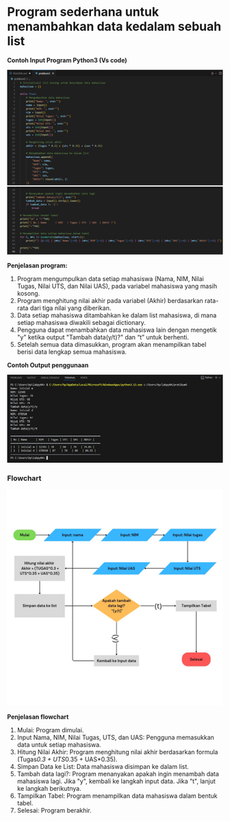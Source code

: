 # Program sederhana untuk menambahkan data kedalam sebuah list
**Contoh Input Program Python3 (Vs code)**

![alt text](image.png)
![alt text](image-2.png)

**Penjelasan program:**
1.	Program mengumpulkan data setiap mahasiswa (Nama, NIM, Nilai Tugas, Nilai UTS, dan Nilai UAS), pada variabel mahasiswa yang masih kosong.
2.	Program menghitung nilai akhir pada variabel (Akhir) berdasarkan rata-rata dari tiga nilai yang diberikan.
3.	Data setiap mahasiswa ditambahkan ke dalam list mahasiswa, di mana setiap mahasiswa diwakili sebagai dictionary.
4.	Pengguna dapat menambahkan data mahasiswa lain dengan mengetik "y" ketika output "Tambah data(y/t)?" dan “t” untuk berhenti.
5.	Setelah semua data dimasukkan, program akan menampilkan tabel berisi data lengkap semua mahasiswa.

**Contoh Output penggunaan**

![alt text](image-1.png)

### Flowchart

![alt text](<WhatsApp Image 2024-11-12 at 12.13.36_69098751.jpg>)

**Penjelasan flowchart**

1.	Mulai: Program dimulai.
2.	Input Nama, NIM, Nilai Tugas, UTS, dan UAS: Pengguna memasukkan data untuk setiap mahasiswa.
3.	Hitung Nilai Akhir: Program menghitung nilai akhir berdasarkan formula (Tugas*0.3 + UTS*0.35 + UAS*0.35).
4.	Simpan Data ke List: Data mahasiswa disimpan ke dalam list.
5.	Tambah data lagi?: Program menanyakan apakah ingin menambah data mahasiswa lagi. Jika "y", kembali ke langkah input data. Jika "t", lanjut ke langkah berikutnya.
6.	Tampilkan Tabel: Program menampilkan data mahasiswa dalam bentuk tabel.
7.	Selesai: Program berakhir.
